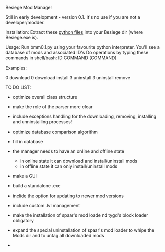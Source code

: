 Besiege Mod Manager

Still in early development - version 0.1. It's no use if you are not a developer/modder. 

Installation:
Extract these [python files](source/source.rar) into your Besiege dir (where Besiege.exe is).

Usage:
Run bmm0.1.py using your favourite python interpreter. 
You'll see a database of mods and associated ID's
Do operations by typing these commands in shell/bash:
ID COMMAND (COMMAND)

Examples:

0 download
0 download install
3 uninstall
3 uninstall remove

TO DO LIST:

- optimize overall class structure

- make the role of the parser more clear

- include exceptions handling for the downloading, removing, installing and unninstalling processes!

- optimize database comparison algorithm

- fill in database

- the manager needs to have an online and offline state
	- in online state it can download and install/uninstall mods
	- in offline state it can only install/uninstall mods

- make a GUI

- build a standalone .exe

- inclide the option for updating to newer mod versions

- include custom .lvl management

- make the installation of spaar's mod loade nd tygd's block loader obligatory

- expand the special uninstallation of spaar's mod loader to whipe the Mods dir and to untag all downloaded mods

- 